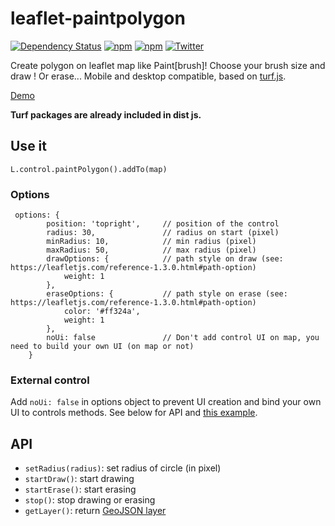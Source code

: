 # leaflet-paintpolygon

[![Dependency Status](https://david-dm.org/tcoupin/node-pgrouting.svg)](https://david-dm.org/tcoupin/leaflet-paintpolygon)
[![npm](https://img.shields.io/npm/dt/leaflet-paintpolygon.svg?style=flat-square)](https://www.npmjs.com/package/leaflet-paintpolygon)
[![npm](https://img.shields.io/npm/v/leaflet-paintpolygon.svg?style=flat-square)](https://www.npmjs.com/package/leaflet-paintpolygon)
[![Twitter](https://img.shields.io/twitter/url/https/github.com/tcoupin/leaflet-paintpolygon.svg?style=social)](https://twitter.com/intent/tweet?text=Wow:&url=https%3A%2F%2Fgithub.com%2Ftcoupin%2Fleaflet-paintpolygon)

Create polygon on leaflet map like Paint[brush]! Choose your brush size and draw ! Or erase...
Mobile and desktop compatible, based on [turf.js](http://turfjs.org).


[Demo](https://tcoupin.github.io/leaflet-paintpolygon)

**Turf packages are already included in dist js.**


## Use it

```
L.control.paintPolygon().addTo(map)
```

### Options

```
 options: {
        position: 'topright',     // position of the control
        radius: 30,               // radius on start (pixel)
        minRadius: 10,            // min radius (pixel)
        maxRadius: 50,            // max radius (pixel)
        drawOptions: {            // path style on draw (see: https://leafletjs.com/reference-1.3.0.html#path-option)
            weight: 1
        },
        eraseOptions: {           // path style on erase (see: https://leafletjs.com/reference-1.3.0.html#path-option)
            color: '#ff324a',
            weight: 1
        },
        noUi: false               // Don't add control UI on map, you need to build your own UI (on map or not)
    }
```

### External control

Add `noUi: false` in options object to prevent UI creation and bind your own UI to controls methods. See below for API and [this example](https://tcoupin.github.io/leaflet-paintpolygon/examples/2_externalcontrol.html).

## API

* `setRadius(radius)`: set radius of circle (in pixel)
* `startDraw()`: start drawing
* `startErase()`: start erasing
* `stop()`: stop drawing or erasing
* `getLayer()`: return [GeoJSON layer](https://leafletjs.com/reference-1.3.0.html#geojson)